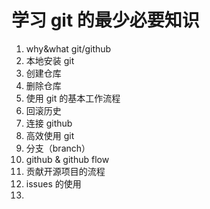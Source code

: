 # 学习 git 的最少必要知识

1. why&what git/github
1. 本地安装 git
1. 创建仓库
1. 删除仓库
1. 使用 git 的基本工作流程
1. 回滚历史
1. 连接 github
1. 高效使用 git
1. 分支（branch）
1. github & github flow
1. 贡献开源项目的流程
1. issues 的使用
1.

